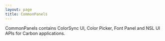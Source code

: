 ```yaml
---
layout: page
title: CommonPanels
---
```




CommonPanels contains ColorSync UI, Color Picker, Font Panel and NSL UI APIs for Carbon applications.

